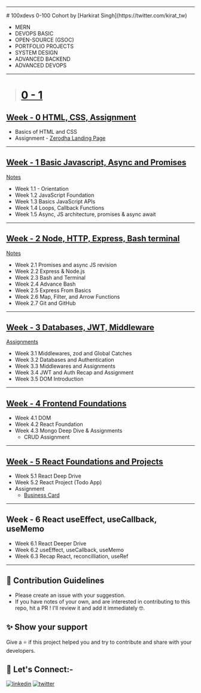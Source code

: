 <hr></hr>
# 100xdevs 0-100 Cohort by [Harkirat Singh](https://twitter.com/kirat_tw)

- MERN
- DEVOPS BASIC  
- OPEN-SOURCE (GSOC)
- PORTFOLIO PROJECTS
- SYSTEM DESIGN
- ADVANCED BACKEND
- ADVANCED DEVOPS

<hr>

># [0 - 1](https://github.com/akshadjaiswal/100xdevs-0-100-Cohort/tree/main/0-1#cohort-20--0-1)

##  [Week - 0 HTML, CSS, Assignment](https://github.com/akshadjaiswal/100xdevs-0-100-Cohort/tree/main/0-1/Coding/Week%200%20-%20Warming%20Up)

- Basics of HTML and CSS
- Assignment - [Zerodha Landing Page](https://github.com/akshadjaiswal/100xdevs-0-100-Cohort/tree/main/Coding/Projects/Simple%20ZERODHA%20app)

<hr></hr>

##  [Week - 1 Basic Javascript, Async and Promises](https://github.com/akshadjaiswal/100xdevs-0-100-Cohort/tree/main/0-1/Coding/Week%2001%20-%20Javascript)

[Notes](https://github.com/akshadjaiswal/100xdevs-0-100-Cohort/tree/main/Notes/Week%2001)
- Week 1.1 - Orientation
- Week 1.2 JavaScript Foundation 
- Week 1.3 Basics JavaScript APIs
- Week 1.4 Loops, Callback Functions
- Week 1.5 Async, JS architecture, promises & async await

<hr></hr>

##  [Week - 2 Node, HTTP, Express, Bash terminal](https://github.com/akshadjaiswal/100xdevs-0-100-Cohort/tree/main/0-1/Coding/Week%2002%20-%20Node%2C%20HTTP%2C%20Express%2C%20Bash%20terminal/Code)

[Notes](https://github.com/akshadjaiswal/100xdevs-0-100-Cohort/tree/main/Notes/Week%2002)
- Week 2.1 Promises and async JS revision 
- Week 2.2 Express & Node.js
- Week 2.3 Bash and Terminal
- Week 2.4 Advance Bash
- Week 2.5 Express From Basics
- Week 2.6 Map, Filter, and Arrow Functions
- Week 2.7 Git and GitHub

<hr></hr>

##  [Week - 3 Databases, JWT, Middleware](https://github.com/akshadjaiswal/100xdevs-0-100-Cohort/tree/main/0-1/Coding/Week%2003%20-%20Express%20Advance%20and%20Databases)

[Assignments](https://github.com/akshadjaiswal/100xdevs-0-100-Cohort/tree/main/0-1/Coding/Week%2003%20-%20Express%20Advance%20and%20Databases/Assignment)

- Week 3.1 Middlewares, zod and Global Catches
- Week 3.2 Databases and Authentication
- Week 3.3 Middlewares and Assignments
- Week 3.4 JWT and Auth Recap and Assignment
- Week 3.5 DOM Introduction

<hr></hr>

##  [Week - 4 Frontend Foundations](https://github.com/akshadjaiswal/100xdevs-0-100-Cohort/tree/main/0-1/Coding/Week%2004%20-%20Frontend%20Foundations/)

- Week 4.1 DOM
- Week 4.2 React Foundation
- Week 4.3 Mongo Deep Dive & Assignments
    - CRUD Assignment

<hr></hr>

##  [Week - 5 React Foundations and Projects](https://github.com/akshadjaiswal/100xdevs-0-100-Cohort/tree/main/0-1/Coding/Week%2005%20-%20React/)

- Week 5.1 React Deep Drive
- Week 5.2 React Project (Todo App)
- Assignment
   - [Business Card]()
     
<hr></hr>

## Week - 6 React useEffect, useCallback, useMemo

- Week 6.1 React Deeper Drive  
- Week 6.2 useEffect, useCallback, useMemo
- Week 6.3 Recap React, reconcilliation, useRef

<hr></hr>

## 🤝 Contribution Guidelines

- Please create an issue with your suggestion.
- If you have notes of your own, and are interested in contributing to this repo, hit a PR ! I'll review it and add it immediately 🤓.

## ✨ Show your support

Give a ⭐️ if this project helped you and try to contribute and share with your developers.

## 🔗 Let's Connect:-

[![linkedin](https://img.shields.io/badge/LinkedIn-0077B5?style=for-the-badge&logo=linkedin&logoColor=white)](https://www.linkedin.com/in/akshadsantoshjaiswal)
[![twitter](https://img.shields.io/badge/Twitter-1DA1F2?style=for-the-badge&logo=twitter&logoColor=white)](https://twitter.com/akshad_999)
